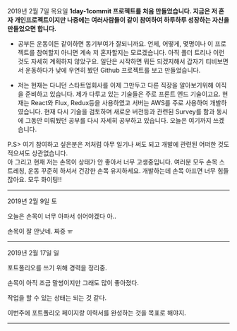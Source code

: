 2019년 2월 7일 목요일 
**1day-1commit 프로젝트를 처음 만들었습니다. 
지금은 저 혼자 개인프로젝트이지만 나중에는 여러사람들이 같이 참여하여 하루하루 성장하는 자신을 만들었으면 합니다.** 

- 공부든 운동이든 같이하면 동기부여가 잘되니까요. 언제, 어떻게, 몇명이나 이 프로젝트를 참여할지 아니면 계속 저 혼자할지는 모르겠습니다.
아직 폴더 트리나 이런것도 자세히 계획하지 않았구요. 일단은 시작하면 뭐든 되겠지해서 갑자기 티비보면서 운동하다가 낮에 우연히 봤던 Github 프로젝트를 
보고 만들었습니다.

- 저는 현재는 다니던 스타트업회사를 이제 그만두고 다른 직장을 알아보기위해 이직을 준비하고 있습니다.
제가 다루고 있는 기술들은 주로 프론트 엔드 기술이고요. 현재는 React와 Flux, Redux등을 사용하였고 서버는 AWS를 주로 사용하여 개발하였습니다.
현재 다시 기술을 검토하며 새로운 버전등과 관련된 Survey를 함과 동시에 그동안 미뤄뒀던 공부를 다시 자세히 공부하고 있습니다. 
오늘은 여기까지 쓰겠습니다. 
 

P.S> 여기 참여하고 싶은분은 저처럼 아무 일기나 써도 되고 개발에 관련된 어떠한 것도 적으셔도 상관없습니다.  
아 그리고 현재 저는 손목이 상태가 안 좋아서 너무 고생중입니다. 여러분 모두 손목 스트레칭, 운동 꾸준히 하셔서
건강한 손목 유지하세요. 개발하는데 손목 아프면 너무 힘들잖아요. 모두 화이팅!! 

* * *

2019년 2월 9일 토

오늘은 손목이 너무 아파서 쉬어야겠다 아..  

손목이 잘 안낫네. 짜증 ㅠ 

* * *

2019년 2월 17일 일

포트폴리오를 쓰기 위해 경력을 정리중. 

손목이 아직 조금 말썽이지만 그래도 많이 좋아졌다. 

작업을 할 수 있는 상태는 되는 것 같다. 

이번주에 포트폴리오 페이지랑 이력서를 완성하는 것을 목표로 해야지.  

* * *
